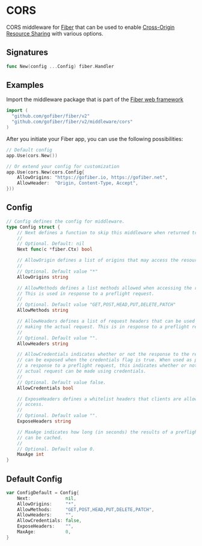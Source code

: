 # CORS

CORS middleware for [Fiber](https://github.com/gofiber/fiber) that can be used to enable [Cross-Origin Resource Sharing](https://developer.mozilla.org/en-US/docs/Web/HTTP/CORS) with various options.

## Signatures

```go
func New(config ...Config) fiber.Handler
```

## Examples

Import the middleware package that is part of the [Fiber web framework](https://github.com/gofiber/fiber)

```go
import (
  "github.com/gofiber/fiber/v2"
  "github.com/gofiber/fiber/v2/middleware/cors"
)
```

After you initiate your Fiber app, you can use the following possibilities:

```go
// Default config
app.Use(cors.New())

// Or extend your config for customization
app.Use(cors.New(cors.Config{
    AllowOrigins: "https://gofiber.io, https://gofiber.net",
    AllowHeader:  "Origin, Content-Type, Accept",
}))
```

## Config

```go
// Config defines the config for middleware.
type Config struct {
    // Next defines a function to skip this middleware when returned true.
    //
    // Optional. Default: nil
    Next func(c *fiber.Ctx) bool

    // AllowOrigin defines a list of origins that may access the resource.
    //
    // Optional. Default value "*"
    AllowOrigins string

    // AllowMethods defines a list methods allowed when accessing the resource.
    // This is used in response to a preflight request.
    //
    // Optional. Default value "GET,POST,HEAD,PUT,DELETE,PATCH"
    AllowMethods string

    // AllowHeaders defines a list of request headers that can be used when
    // making the actual request. This is in response to a preflight request.
    //
    // Optional. Default value "".
    AllowHeaders string

    // AllowCredentials indicates whether or not the response to the request
    // can be exposed when the credentials flag is true. When used as part of
    // a response to a preflight request, this indicates whether or not the
    // actual request can be made using credentials.
    //
    // Optional. Default value false.
    AllowCredentials bool

    // ExposeHeaders defines a whitelist headers that clients are allowed to
    // access.
    //
    // Optional. Default value "".
    ExposeHeaders string

    // MaxAge indicates how long (in seconds) the results of a preflight request
    // can be cached.
    //
    // Optional. Default value 0.
    MaxAge int
}
```

## Default Config

```go
var ConfigDefault = Config{
    Next:             nil,
    AllowOrigins:     "*",
    AllowMethods:     "GET,POST,HEAD,PUT,DELETE,PATCH",
    AllowHeaders:     "",
    AllowCredentials: false,
    ExposeHeaders:    "",
    MaxAge:           0,
}
```


